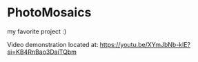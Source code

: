 # PhotoMosaics
my favorite project :)

Video demonstration located at:
https://youtu.be/XYmJbNb-klE?si=KB4RnBao3DaiTQbm
